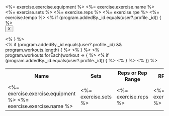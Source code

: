 <tr>
  <td><%= exercise.exercise.equipment %> <%= exercise.exercise.name %></td>
  <td><%= exercise.sets %></td>
  <td><%= exercise.reps %></td>
  <td><%= exercise.rpe %></td>
  <td><%= exercise.tempo %></td>
  <% if (program.addedBy._id.equals(user?.profile._id)) { %>
  <td>
    <form
        action="/programs/<%= program._id %>/exercises/<%= exercise._id %>?_method=DELETE"
        method="POST"
    >
      <button type="submit">X</button>
    </form>
  </td>
  <% } %>
</tr>


<div class="exercise-card">
  <table>
    <tr>
      <th>Name</th>
      <th>Sets</th>
      <th>Reps or Rep Range</th>
      <th>RPE/RIR</th>
      <th>Tempo</th>
      <% if (program.addedBy._id.equals(user?.profile._id) && program.workouts.length) { %>
        <th></th>
      <% } %>
    </tr>
    <% program.workouts.forEach(workout => { %>
      <tr>
        <td><%= exercise.exercise.equipment %> <%= exercise.exercise.name %></td>
        <td><%= exercise.sets %></td>
        <td><%= exercise.reps %></td>
        <td><%= exercise.rpe %></td>
        <td><%= exercise.tempo %></td>
        <% if (program.addedBy._id.equals(user?.profile._id)) { %>
        <td>
          <form
              action="/programs/<%= program._id %>/exercises/<%= exercise._id %>?_method=DELETE"
              method="POST"
          >
            <button type="submit">X</button>
          </form>
        </td>
        <% } %>
      </tr>
    <% }) %>
  </table>
</div>